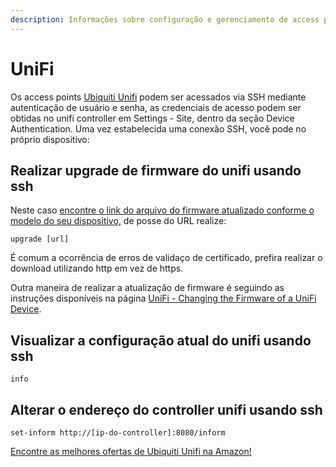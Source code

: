 ```yaml
---
description: Informações sobre configuração e gerenciamento de access points Unifi
---
```


# UniFi

Os access points [Ubiquiti Unifi](https://amzn.to/3uz2MAw) podem ser acessados via SSH mediante autenticação de usuário e senha, as credenciais de acesso podem ser obtidas no unifi controller em Settings - Site, dentro da seção Device Authentication. Uma vez estabelecida uma conexão SSH, você pode no próprio dispositivo:

## Realizar upgrade de firmware do unifi usando ssh

Neste caso [encontre o link do arquivo do firmware atualizado conforme o modelo do seu dispositivo,](https://www.ui.com/download/unifi/unifi-ap) de posse do URL realize:

```
upgrade [url]
```

É comum a ocorrência de erros de validaço de certificado, prefira realizar o download utilizando http em vez de https.

Outra maneira de realizar a atualização de firmware é seguindo as instruções disponíveis na página [UniFi - Changing the Firmware of a UniFi Device](https://help.ubnt.com/hc/en-us/articles/204910064-UniFi-Upgrading-firmware-image-via-SSH).

## Visualizar a configuração atual do unifi usando ssh

```
info
```

## Alterar o endereço do controller unifi usando ssh

```
set-inform http://[ip-do-controller]:8080/inform
```

[Encontre as melhores ofertas de Ubiquiti Unifi na Amazon!](https://amzn.to/3uz2MAw)

